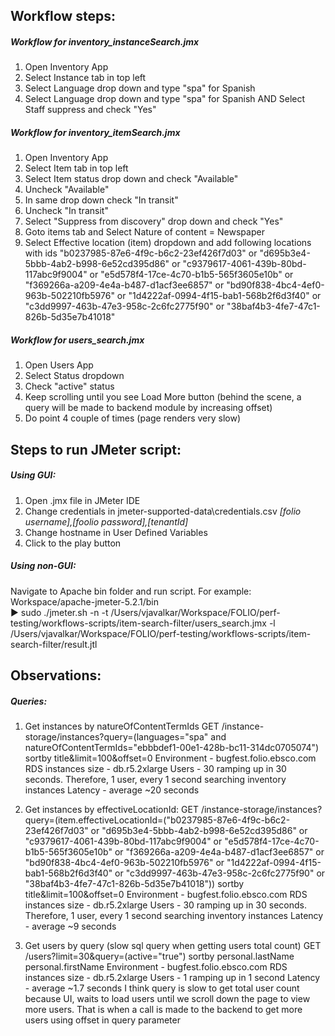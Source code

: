 ## Workflow steps:
##### Workflow for inventory_instanceSearch.jmx
1. Open Inventory App
2. Select Instance tab in top left
3. Select Language drop down and type "spa" for Spanish
4. Select Language drop down and type "spa" for Spanish AND Select Staff suppress and check "Yes"

##### Workflow for inventory_itemSearch.jmx
1. Open Inventory App
2. Select Item tab in top left
3. Select Item status drop down and check "Available" 
4. Uncheck "Available"
5. In same drop down check "In transit"
6. Uncheck "In transit"
7. Select "Suppress from discovery" drop down and check "Yes"
8. Goto items tab and Select Nature of content = Newspaper
9. Select Effective location (item) dropdown and add following locations with ids
    "b0237985-87e6-4f9c-b6c2-23ef426f7d03" or "d695b3e4-5bbb-4ab2-b998-6e52cd395d86" or "c9379617-4061-439b-80bd-117abc9f9004" or "e5d578f4-17ce-4c70-b1b5-565f3605e10b" or "f369266a-a209-4e4a-b487-d1acf3ee6857" or "bd90f838-4bc4-4ef0-963b-502210fb5976" or "1d4222af-0994-4f15-bab1-568b2f6d3f40" or "c3dd9997-463b-47e3-958c-2c6fc2775f90" or "38baf4b3-4fe7-47c1-826b-5d35e7b41018"

##### Workflow for users_search.jmx
1. Open Users App
2. Select Status dropdown
3. Check "active" status
4. Keep scrolling until you see Load More button (behind the scene, a query will be made to backend module by increasing offset)
5. Do point 4 couple of times (page renders very slow)


## Steps to run JMeter script:
##### Using GUI:
1. Open .jmx file in JMeter IDE
2. Change credentials in jmeter-supported-data\credentials.csv 
_[folio username],[foolio password],[tenantId]_
3. Change hostname in User Defined Variables
4. Click to the play button

##### Using non-GUI:
Navigate to Apache bin folder and run script.
For example:
Workspace/apache-jmeter-5.2.1/bin                                                                                                                                                                                                                            
▶ sudo ./jmeter.sh -n -t /Users/vjavalkar/Workspace/FOLIO/perf-testing/workflows-scripts/item-search-filter/users_search.jmx -l /Users/vjavalkar/Workspace/FOLIO/perf-testing/workflows-scripts/item-search-filter/result.jtl

## Observations:
##### Queries:
1. Get instances by natureOfContentTermIds
GET /instance-storage/instances?query=(languages="spa" and natureOfContentTermIds="ebbbdef1-00e1-428b-bc11-314dc0705074") sortby title&limit=100&offset=0 
Environment - bugfest.folio.ebsco.com
RDS instances size - db.r5.2xlarge
Users - 30 ramping up in 30 seconds. Therefore, 1 user, every 1 second searching inventory instances
Latency - average ~20 seconds

2. Get instances by effectiveLocationId:
GET /instance-storage/instances?query=(item.effectiveLocationId=("b0237985-87e6-4f9c-b6c2-23ef426f7d03" or "d695b3e4-5bbb-4ab2-b998-6e52cd395d86" or "c9379617-4061-439b-80bd-117abc9f9004" or "e5d578f4-17ce-4c70-b1b5-565f3605e10b" or "f369266a-a209-4e4a-b487-d1acf3ee6857" or "bd90f838-4bc4-4ef0-963b-502210fb5976" or "1d4222af-0994-4f15-bab1-568b2f6d3f40" or "c3dd9997-463b-47e3-958c-2c6fc2775f90" or "38baf4b3-4fe7-47c1-826b-5d35e7b41018")) sortby title&limit=100&offset=0
Environment - bugfest.folio.ebsco.com
RDS instances size - db.r5.2xlarge
Users - 30 ramping up in 30 seconds. Therefore, 1 user, every 1 second searching inventory instances
Latency - average ~9 seconds

3. Get users by query (slow sql query when getting users total count)
GET /users?limit=30&query=(active="true") sortby personal.lastName personal.firstName
Environment - bugfest.folio.ebsco.com
RDS instances size - db.r5.2xlarge
Users - 1 ramping up in 1 second
Latency - average ~1.7 seconds
I think query is slow to get total user count because UI, waits to load users until we scroll down the page to view more users. That is when a call is made to the backend to get more users using offset in query parameter 
